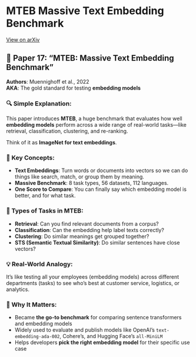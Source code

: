 # MTEB Massive Text Embedding Benchmark
[View on arXiv](https://arxiv.org/abs/2210.07316)

## 📄 Paper 17: “MTEB: Massive Text Embedding Benchmark”
**Authors**: Muennighoff et al., 2022  
**AKA**: The gold standard for testing **embedding models**

### 🔍 Simple Explanation:
This paper introduces **MTEB**, a huge benchmark that evaluates how well **embedding models** perform across a wide range of real-world tasks—like retrieval, classification, clustering, and re-ranking.

Think of it as **ImageNet for text embeddings**.

### 🧠 Key Concepts:
- **Text Embeddings**: Turn words or documents into vectors so we can do things like search, match, or group them by meaning.
- **Massive Benchmark**: 8 task types, 56 datasets, 112 languages.
- **One Score to Compare**: You can finally say which embedding model is better, and for what task.

### 🧪 Types of Tasks in MTEB:
- **Retrieval**: Can you find relevant documents from a corpus?
- **Classification**: Can the embedding help label texts correctly?
- **Clustering**: Do similar meanings get grouped together?
- **STS (Semantic Textual Similarity)**: Do similar sentences have close vectors?

### 💡 Real-World Analogy:
It’s like testing all your employees (embedding models) across different departments (tasks) to see who’s best at customer service, logistics, or analytics.

### 🧩 Why It Matters:
- Became **the go-to benchmark** for comparing sentence transformers and embedding models  
- Widely used to evaluate and publish models like OpenAI’s `text-embedding-ada-002`, Cohere’s, and Hugging Face’s `all-MiniLM`  
- Helps developers **pick the right embedding model** for their specific use case